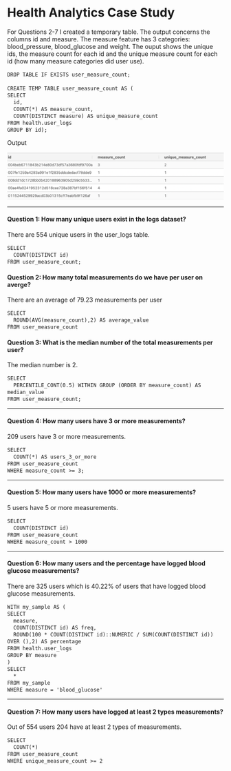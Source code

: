 # Health Analytics Case Study


For Questions 2-7 I created a temporary table.  The output concerns the columns id and measure.  The measure feature has 3 categories: blood_pressure, blood_glucose and weight.  The ouput shows the unique ids, the measure count for each id and the unique measure count for each id (how many measure categories did user use).
```
DROP TABLE IF EXISTS user_measure_count;

CREATE TEMP TABLE user_measure_count AS (
SELECT
  id,
  COUNT(*) AS measure_count,
  COUNT(DISTINCT measure) AS unique_measure_count
FROM health.user_logs 
GROUP BY id);
```
Output

<img src="images/health_data.png/" alt="Employee data">

------
#### Question 1: How many unique users exist in the logs dataset?
There are 554 unique users in the user_logs table.
```
SELECT
  COUNT(DISTINCT id)
FROM user_measure_count;  
```
#### Question 2: How many total measurements do we have per user on averge?
There are an average of 79.23 measurements per user
```
SELECT
  ROUND(AVG(measure_count),2) AS average_value
FROM user_measure_count
```
#### Question 3: What is the median number of the total measurements per user?
The median number is 2.
```
SELECT
  PERCENTILE_CONT(0.5) WITHIN GROUP (ORDER BY measure_count) AS median_value
FROM user_measure_count;

```
-------
#### Question 4: How many users have 3 or more measurements?
209 users have 3 or more measurements.
```
SELECT
  COUNT(*) AS users_3_or_more
FROM user_measure_count 
WHERE measure_count >= 3;
```
-----
#### Question 5: How many users have 1000 or more measurements?
5 users have 5 or more measurements.
```
SELECT
  COUNT(DISTINCT id) 
FROM user_measure_count 
WHERE measure_count > 1000 

```
-------
#### Question 6: How many users and the percentage have logged blood glucose measurements?
There are 325 users which is 40.22% of users that have logged blood glucose measurements.
```
WITH my_sample AS (
SELECT
  measure,
  COUNT(DISTINCT id) AS freq,
  ROUND(100 * COUNT(DISTINCT id)::NUMERIC / SUM(COUNT(DISTINCT id)) OVER (),2) AS percentage
FROM health.user_logs
GROUP BY measure
)
SELECT
  *
FROM my_sample
WHERE measure = 'blood_glucose'
```
----------
#### Question 7: How many users have logged at least 2 types measurements?
Out of 554 users 204 have at least 2 types of measurements.
```
SELECT
  COUNT(*)
FROM user_measure_count
WHERE unique_measure_count >= 2
```
